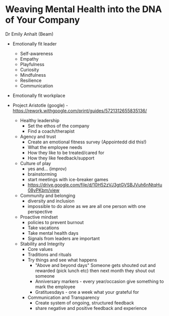 # Weaving Mental Health into the DNA of Your Company
Dr Emily Anhalt (Beam)


* Emotionally fit leader
  * Self-awareness
  * Empathy
  * Playfulness
  * Curiosity
  * Mindfulness
  * Resilience
  * Communication


* Emotionally fit workplace
* Project Aristotle (google) - https://rework.withgoogle.com/print/guides/5721312655835136/
  * Healthy leadership
    * Set the ethos of the company
    * Find a coach/therapist
  * Agency and trust
    * Create an emotional fitness survey (Appointedd did this!)
    * What the employee needs
    * How they like to be treated/cared for
    * How they like feedback/support
  * Culture of play
    * yes and... (improv)
    * brainstorming
    * start meetings with ice-breaker games
    * https://drive.google.com/file/d/10H52zVJ3gtGVSBJVuh6nNtqHu08yPKbm/view
  * Community and belonging
    * diversity and inclusion
    * impossible to do alone as we are all one person with one perspective
  * Proactive mindset
    * policies to prevent burnout
    * Take vacations
    * Take mental health days
    * Signals from leaders are important
  * Stability and Integrity
    * Core values
    * Traditions and rituals
    * Try things and see what happens
      * "Above and beyond days" Someone gets shouted out and rewarded (pick lunch etc) then next month they shout out someone
      * Anniversary markers - every year/occasion give something to mark the employee
      * Gratituesdays - one a week what your grateful for
    * Communication and Transparency
      * Create system of ongoing, structured feedback
      * share negative and positive feedback and experience
